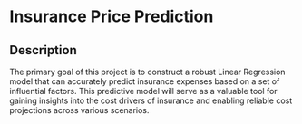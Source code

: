 # Insurance Price Prediction
## Description
The primary goal of this project is to construct a robust Linear Regression model that can accurately predict insurance expenses based on a set of influential factors. This predictive model will serve as a valuable tool for gaining insights into the cost drivers of insurance and enabling reliable cost projections across various scenarios.

